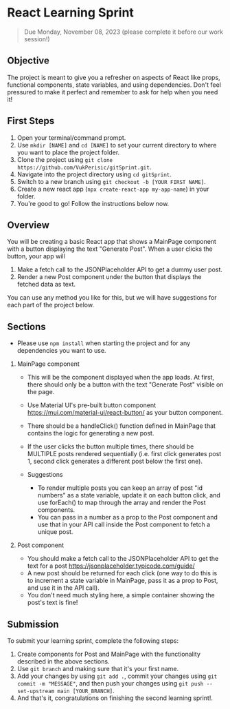 # React Learning Sprint

> Due Monday, November 08, 2023 (please complete it before our work session!)

## Objective
The project is meant to give you a refresher on aspects of React like props, functional components, state variables, and using dependencies. Don't feel pressured to make it perfect and remember to ask for help when you need it!

## First Steps
1. Open your terminal/command prompt.
2. Use `mkdir [NAME]` and `cd [NAME]` to set your current directory to where you want to place the project folder.
3. Clone the project using `git clone https://github.com/VukPerisic/gitSprint.git`.
4. Navigate into the project directory using `cd gitSprint`.
2. Switch to a new branch using `git checkout -b [YOUR FIRST NAME]`.
3. Create a new react app (`npx create-react-app my-app-name`) in your folder. 
4. You're good to go! Follow the instructions below now.

## Overview
You will be creating a basic React app that shows a MainPage component with a button displaying the text "Generate Post". 
When a user clicks the button, your app will 
1. Make a fetch call to the JSONPlaceholder API to get a dummy user post.
2. Render a new Post component under the button that displays the fetched data as text.

You can use any method you like for this, but we will have suggestions for each part of the project below.

## Sections
* Please use `npm install` when starting the project and for any dependencies you want to use.
  
1. MainPage component
    * This will be the component displayed when the app loads. At first, there should only be a button with the text "Generate Post" visible on the page.
    * Use Material UI's pre-built button component https://mui.com/material-ui/react-button/ as your button component. 
    * There should be a handleClick() function defined in MainPage that contains the logic for generating a new post.
    * If the user clicks the button multiple times, there should be MULTIPLE posts rendered sequentially
      (i.e. first click generates post 1, second click generates a different post below the first one).

    * Suggestions 
      - To render multiple posts you can keep an array of post "id numbers" as a state variable, update it on each button click, and use forEach() to map through the array and render the Post components.
      - You can pass in a number as a prop to the Post component and use that in your API call inside the Post component to fetch a unique post.
        
2. Post component 
    * You should make a fetch call to the JSONPlaceholder API to get the text for a post https://jsonplaceholder.typicode.com/guide/
    * A new post should be returned for each click (one way to do this is to increment a state variable in MainPage, pass it as a prop to Post, and use it in the API call). 
    * You don't need much styling here, a simple container showing the post's text is fine!
    

## Submission
To submit your learning sprint, complete the following steps:
1. Create components for Post and MainPage with the functionality described in the above sections. 
2. Use `git branch` and making sure that it's your first name.
3. Add your changes by using `git add .`, commit your changes using `git commit -m "MESSAGE"`, and then push your changes using `git push --set-upstream main [YOUR_BRANCH]`. 
4. And that's it, congratulations on finishing the second learning sprint!.

<!-- DO NOT EDIT THIS DOCUMENT! -->
